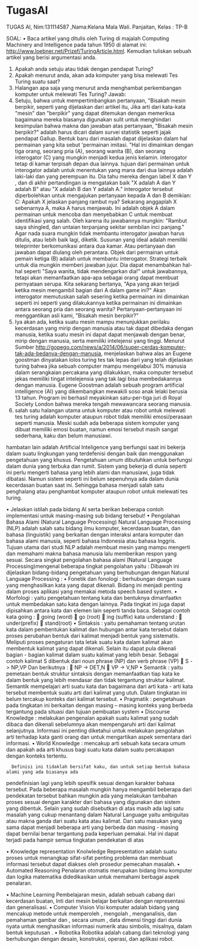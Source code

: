 # TugasAI
TUGAS AI, Nim:131114587 ,Nama:Kelana Mala Wali. Panjaitan, Kelas : TP-B

SOAL:
•	Baca artikel yang ditulis oleh Turing di majalah Computing Machinery and Intelligence pada tahun 1950 di alamat ini: http://www.loebner.net/Prizef/TuringArticle.html. Kemudian tuliskan sebuah artikel yang berisi argumentasi anda. 
1.	Apakah anda setuju atau tidak dengan pendapat Turing?
2.	Apakah menurut anda, akan ada komputer yang bisa melewati Tes Turing suatu saat?
3.	Halangan apa saja yang menurut anda menghambat perkembangan komputer untuk melewati Tes Turing?
Jawab:
1.	Setuju, bahwa untuk mempertimbangkan pertanyaan, "Bisakah mesin berpikir,  seperti yang dijelaskan dari artikel itu, Jika arti dari kata-kata "mesin" dan "berpikir" yang dapat ditemukan dengan memeriksa bagaimana mereka biasanya digunakan sulit untuk menghindari kesimpulan bahwa makna dan jawaban atas pertanyaan, "Bisakah mesin berpikir?" adalah harus dicari dalam survei statistik seperti jajak pendapat Gallup. Bentuk baru dari masalah dapat dijelaskan dalam hal permainan yang kita sebut 'permainan imitasi. "Hal ini dimainkan dengan tiga orang, seorang pria (A), seorang wanita (B), dan seorang interogator (C) yang mungkin menjadi kedua jenis kelamin. interogator tetap di kamar terpisah depan dua lainnya. tujuan dari permainan untuk interogator adalah untuk menentukan yang mana dari dua lainnya adalah laki-laki dan yang perempuan itu. Dia tahu mereka dengan label X dan Y , dan di akhir pertandingan ia mengatakan baik "X adalah A dan Y adalah B" atau "X adalah B dan Y adalah A." interogator tersebut diperbolehkan untuk mengajukan pertanyaan kepada A dan B demikian:
C: Apakah X jelaskan panjang rambut nya?
Sekarang anggaplah X sebenarnya A, maka A harus menjawab. Ini adalah objek A dalam permainan untuk mencoba dan menyebabkan C untuk membuat identifikasi yang salah. Oleh karena itu jawabannya mungkin:
"Rambut saya shingled, dan untaian terpanjang sekitar sembilan inci panjang."
Agar nada suara mungkin tidak membantu interogator jawaban harus ditulis, atau lebih baik lagi, diketik. Susunan yang ideal adalah memiliki teleprinter berkomunikasi antara dua kamar. Atau pertanyaan dan jawaban dapat diulang oleh perantara. Objek dari permainan untuk pemain ketiga (B) adalah untuk membantu interogator. Strategi terbaik untuk dia mungkin memberi jawaban jujur. Dia dapat menambahkan hal-hal seperti "Saya wanita, tidak mendengarkan dia!" untuk jawabannya, tetapi akan memanfaatkan apa-apa sebagai orang dapat membuat pernyataan serupa.
Kita sekarang bertanya, "Apa yang akan terjadi ketika mesin mengambil bagian dari A dalam game ini?" Akan interogator memutuskan salah sesering ketika permainan ini dimainkan seperti ini seperti yang dilakukannya ketika permainan ini dimainkan antara seorang pria dan seorang wanita? Pertanyaan-pertanyaan ini menggantikan asli kami, "Bisakah mesin berpikir?"
2.	Iya akan ada, ketika suatu mesin mampu menunjukkan perilaku kecerdasan yang mirip dengan manusia atau tak dapat dibedaka dengan manusia, ketika suatu mesin ini dapat dapat menjawab dengan benar, mirip dengan manusia, serta memiliki intelejensi yang tinggi. Menurut  Sumber http://gopego.com/news/a/2014/06/super-cerdas-komputer-tak-ada-bedanya-dengan-manusia, menjelaskan bahwa alas an Eugene goostman dinyatakan lolos turing tes tak lepas dari yang telah dijelaskan turing bahwa jika sebuah computer mampu mengelabui 30% manusia dalam serangkaian percakana yang dilakukkan, maka computer tersebut jekas memiliki tingat intelejensia yang tak lagi bisa membedakannya dengan manusia. Eugene Goostman adalah sebuah program artificial intelligence (AI) yang dikembangkan mewakili soso anak lelaki berusia 13 tahun. Program ini berhasil meyakinkan satu-per-tiga juri di Royal Society London bahwa mereka tengah mewawancara seorang manusia.
3.	salah satu halangan utama untuk komputer atau robot untuk melewati tes turing adalah komputer ataupun robot tidak memiliki emosi/perasaan seperti manusia. Meski sudah ada beberapa sistem komputer yang dibuat memiliki emosi buatan, namun emosi tersebut masih sangat sederhana, kaku dan belum manusiawi. 

hambatan lain adalah Artificial Inteligence yang berfungsi saat ini bekerja dalam suatu lingkungan yang terdefenisi dengan baik dan menggunakan pengetahuan yang khusus. Pengetahuan umum dibutuhkan untuk berfungsi dalam dunia yang terbuka dan rumit. Sistem yang bekerja di dunia seperti ini perlu mengerti bahasa yang lebih alami dan manusiawi, juga tidak dibatasi. Namun sistem seperti ini belum sepenuhnya ada dalam dunia kecerdasan buatan saat ini. Sehingga bahasa menjadi salah satu penghalang atau penghambat komputer ataupun robot untuk melewati tes turing.


•	Jelaskan istilah pada bidang AI serta berikan beberapa contoh implementasi untuk masing-masing sub bidang tersebut! 
•	Pengolahan Bahasa Alami (Natural Language Processing)
Natural Language Processing (NLP) adalah salah satu bidang ilmu komputer, kecerdasan buatan, dan bahasa (linguistik) yang berkaitan dengan interaksi antara komputer dan bahasa alami manusia, seperti bahasa Indonesia atau bahasa Inggris. Tujuan utama dari studi NLP adalah membuat mesin yang mampu mengerti dan memahami makna bahasa manusia lalu memberikan respon yang sesuai. Secara singkat pengolahan bahasa alami (Natural Language Processing)mengenal beberapa
tingkat pengolahan yaitu :
Dibawah ini dijelaskan bidang-bidang pengetahuan yang berhubungan dengan Natural Language
Processing :
•         Fonetik dan fonologi : berhubungan dengan suara yang menghasilkan kata yang dapat dikenali. Bidang ini menjadi penting dalam proses aplikasi yang memakai metoda speech based system.
•         Morfologi : yaitu pengetahuan tentang kata dan bentuknya dimanfaatkn untuk membedakan satu kata dengan lainnya. Pada tingkat ini juga dapat dipisahkan antara kata dan elemen lain seperti tanda baca. Sebagai contoh
                        kata going :
  going (word)
  go (root)
  ing (suffix)
                        kata understand :
  under(prefix)
  stand(root)
•         Sintaksis : yaitu pemahaman tentang urutan kata dalam pembentukan kalimat dan hubungan antar kata tersebut dalam proses perubahan bentuk dari kalimat menjadi bentuk yang sistematis. Meliputi proses pengaturan tata letak suatu kata dalam kalimat akan membentuk kalimat yang dapat dikenali. Selain itu dapat pula dikenali bagian - bagian kalimat dalam suatu kalimat yang lebih besar. Sebagai contoh kalimat S dibentuk dari noun phrase (NP) dan verb phrase (VP)
  S -> NP,VP
            Dan berikutnya :
  NP -> DET,N
  VP -> V,NP
•         Semantik : yaitu pemetaan bentuk struktur sintaksis dengan memanfaatkan tiap kata ke dalam bentuk yang lebih mendasar dan tidak tergantung struktur kalimat. Semantik mempelajari arti suatu kata dan bagaimana dari arti kata - arti kata tersebut membentuk suatu arti dari kalimat yang utuh. Dalam tingkatan ini belum tercakup konteks dari kalimat tersebut.
•         Pragmatik : pengetahuan pada tingkatan ini berkaitan dengan masing – masing konteks yang berbeda tergantung pada situasi dan tujuan pembuatan system
•         Discourse Knowledge : melakukan pengenalan apakah suatu kalimat yang sudah dibaca dan dikenali sebelumnya akan mempengaruhi arti dari kalimat selanjutnya. Informasi ini penting diketahui untuk melakukan pengolahan arti terhadap kata ganti orang dan untuk mengartikan aspek sementara dari informasi.
•         World Knowledge : mencakup arti sebuah kata secara umum dan apakah ada arti khusus bagi suatu kata dalam suatu percakapan dengan konteks tertentu.

      Definisi ini tidaklah bersifat kaku, dan untuk setiap bentuk bahasa alami yang ada biasanya ada
pendefinisian lagi yang lebih spesifik sesuai dengan karakter bahasa tersebut. Pada beberapa masalah mungkin hanya mengambil beberapa dari pendekatan tersebut bahkan mungkin ada yang melakukan tambahan proses sesuai dengan karakter dari bahasa yang digunakan dan sistem yang
dibentuk.
      Selain yang sudah disebutkan di atas masih ada lagi satu masalah yang cukup menantang dalam Natural Language yaitu ambiguitas atau makna ganda dari suatu kata atau kalimat. Dari satu masukan yang sama dapat menjadi beberapa arti yang berbeda dan masing - masing dapat bernilai benar tergantung pada keperluan pemakai. Hal ini dapat terjadi pada hampir semua tingkatan pendekatan di atas 



•	Knowledge representation
Knolwledge Representation adalah suatu proses untuk menangkap sifat-sifat penting problema dan membuat informasi tersebut dapat diakses oleh prosedur pemecahan masalah. 
•	Automated Reasoning 
Penalaran otomatis merupakan bidang ilmu komputer dan logika matematika didedikasikan untuk memahami berbagai aspek penalaran.

•	Machine Learning 
Pembelajaran mesin, adalah sebuah cabang dari kecerdasan buatan, Inti dari mesin belajar berkaitan dengan representasi dan generalisasi.
•	Computer Vision
Visi komputer adalah bidang yang mencakup metode untuk memperoleh , mengolah , menganalisis, dan pemahaman gambar dan , secara umum , data dimensi tinggi dari dunia nyata untuk menghasilkan informasi numerik atau simbolis, misalnya, dalam bentuk keputusan .
•	Robotika 
Robotika adalah cabang dari teknologi yang berhubungan dengan desain, konstruksi, operasi, dan aplikasi robot.




